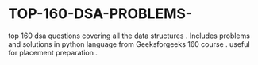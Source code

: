 # TOP-160-DSA-PROBLEMS-
top 160 dsa questions covering all the data structures . Includes problems and solutions in python language from Geeksforgeeks 160 course . useful for placement preparation . 
